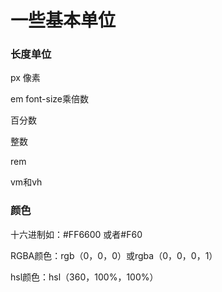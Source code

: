 # 一些基本单位

### 长度单位

px 像素

em font-size乘倍数

百分数

整数

rem

vm和vh

### 颜色

十六进制如：#FF6600 或者#F60

RGBA颜色：rgb（0，0，0）或rgba（0，0，0，1）

hsl颜色：hsl（360，100%，100%）

